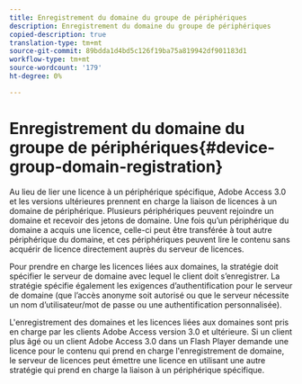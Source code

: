 ```yaml
---
title: Enregistrement du domaine du groupe de périphériques
description: Enregistrement du domaine du groupe de périphériques
copied-description: true
translation-type: tm+mt
source-git-commit: 89bdda1d4bd5c126f19ba75a819942df901183d1
workflow-type: tm+mt
source-wordcount: '179'
ht-degree: 0%

---
```



# Enregistrement du domaine du groupe de périphériques{#device-group-domain-registration}

Au lieu de lier une licence à un périphérique spécifique, Adobe Access 3.0 et les versions ultérieures prennent en charge la liaison de licences à un domaine de périphérique. Plusieurs périphériques peuvent rejoindre un domaine et recevoir des jetons de domaine. Une fois qu’un périphérique du domaine a acquis une licence, celle-ci peut être transférée à tout autre périphérique du domaine, et ces périphériques peuvent lire le contenu sans acquérir de licence directement auprès du serveur de licences.

Pour prendre en charge les licences liées aux domaines, la stratégie doit spécifier le serveur de domaine avec lequel le client doit s’enregistrer. La stratégie spécifie également les exigences d’authentification pour le serveur de domaine (que l’accès anonyme soit autorisé ou que le serveur nécessite un nom d’utilisateur/mot de passe ou une authentification personnalisée).

L&#39;enregistrement des domaines et les licences liées aux domaines sont pris en charge par les clients Adobe Access version 3.0 et ultérieure. Si un client plus âgé ou un client Adobe Access 3.0 dans un Flash Player demande une licence pour le contenu qui prend en charge l&#39;enregistrement de domaine, le serveur de licences peut émettre une licence en utilisant une autre stratégie qui prend en charge la liaison à un périphérique spécifique.
